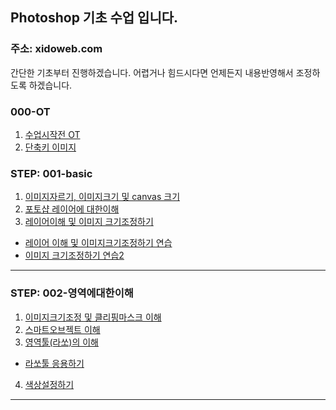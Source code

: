 ## Photoshop 기초 수업 입니다.

### 주소: xidoweb.com

간단한 기초부터 진행하겠습니다.
어렵거나 힘드시다면 언제든지 내용반영해서 조정하도록 하겠습니다.

### 000-OT

1. [수업시작전 OT](https://drive.google.com/open?id=1MP6kGPaB9KdE6YImzTYG6c7VVTiA7q-n)
2. [단축키 이미지]()

### STEP: 001-basic

1. [이미지자르기, 이미지크기 및 canvas 크기](https://drive.google.com/open?id=1hTI2HRLQi6eTsWc7PCyItvoVtqBEunCq)
2. [포토샵 레이어에 대한이해](https://drive.google.com/open?id=1Gt2eQ9zILQ7CTWDbSRjQqHh9Pjv9oi1U)
3. [레이어이해 및 이미지 크기조정하기](https://drive.google.com/open?id=1qWbeifg15tmXSWHw_vADAy5aVDjfeiwK)
  - [레이어 이해 및 이미지크기조정하기 연습](https://drive.google.com/open?id=1UGQegwVrvqW9W7-nXh_I5e2xHNj8AnW9)
  - [이미지 크기조정하기 연습2](https://drive.google.com/open?id=1qVLXbD0rgwYjm__L2kISYJE3bAjcWBjv)

---
### STEP: 002-영역에대한이해

1. [이미지크기조정 및 클리핑마스크 이해](https://drive.google.com/open?id=1J1t0uVhGUsihKb9yhl1mwKYjnvovFoEr)
2. [스마트오브젝트 이해](https://drive.google.com/open?id=17Zwc8DKjXvbBFTWrHdWURJoXCR3_i3X4)
3. [영역툴(라쏘)의 이해](https://drive.google.com/open?id=1aF-BYa_l4HvLS95PsAknNJ1uUVvKiyQO)
  - [라쏘툴 응용하기](https://drive.google.com/open?id=1DDMDVoN21fSNuy7rHeZW3Iy4tmV6JGgE)
4. [색상설정하기](https://drive.google.com/open?id=1So65nAIXTKa__4zj4VErkBUnUyRxgbco)


---
